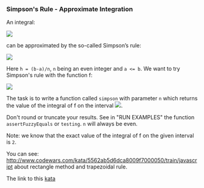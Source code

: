 ### Simpson's Rule - Approximate Integration

An integral:

![](http://latex.codecogs.com/gif.latex?\bg_white&space;\int_{a}^{b}f(x)dx)

can be approximated by the so-called Simpson’s rule:

![](http://latex.codecogs.com/gif.latex?\bg_white&space;\frac{b-a}{3n}(f(a)+f(b)+4\sum_{i=1}^{n/2}f(a+(2i-1)h)+%20%20%20%202\sum_{i=1}^{n/2-1}f(a+2ih)))

Here `h = (b-a)/n`, `n` being an even integer and `a <= b`. We want to try Simpson's rule with the function f:

![](http://latex.codecogs.com/gif.latex?\bg_white&space;f(x)&space;=&space;\frac{3}{2}sin^3x)

The task is to write a function called `simpson` with parameter `n` which returns the value of the integral of f on the interval ![](http://latex.codecogs.com/gif.latex?\bg_white&space;\left&space;[&space;\right&space;0,\pi\left&space;\right&space;]).

Don't round or truncate your results. See in "RUN EXAMPLES" the function `assertFuzzyEquals` or `testing`. `n` will always be even.

Note: we know that the exact value of the integral of f on the given interval is `2`.

You can see: http://www.codewars.com/kata/5562ab5d6dca8009f7000050/train/javascript about rectangle method and trapezoidal rule.  

The link to this [kata](https://www.codewars.com/kata/simpsons-rule-approximate-integration/javascript)
